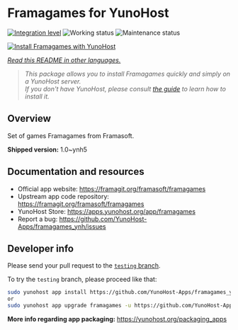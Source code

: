 <!--
N.B.: This README was automatically generated by <https://github.com/YunoHost/apps/tree/master/tools/readme_generator>
It shall NOT be edited by hand.
-->

# Framagames for YunoHost

[![Integration level](https://dash.yunohost.org/integration/framagames.svg)](https://dash.yunohost.org/appci/app/framagames) ![Working status](https://ci-apps.yunohost.org/ci/badges/framagames.status.svg) ![Maintenance status](https://ci-apps.yunohost.org/ci/badges/framagames.maintain.svg)

[![Install Framagames with YunoHost](https://install-app.yunohost.org/install-with-yunohost.svg)](https://install-app.yunohost.org/?app=framagames)

*[Read this README in other languages.](./ALL_README.md)*

> *This package allows you to install Framagames quickly and simply on a YunoHost server.*  
> *If you don't have YunoHost, please consult [the guide](https://yunohost.org/install) to learn how to install it.*

## Overview

Set of games Framagames from Framasoft.

**Shipped version:** 1.0~ynh5
## Documentation and resources

- Official app website: <https://framagit.org/framasoft/framagames>
- Upstream app code repository: <https://framagit.org/framasoft/framagames>
- YunoHost Store: <https://apps.yunohost.org/app/framagames>
- Report a bug: <https://github.com/YunoHost-Apps/framagames_ynh/issues>

## Developer info

Please send your pull request to the [`testing` branch](https://github.com/YunoHost-Apps/framagames_ynh/tree/testing).

To try the `testing` branch, please proceed like that:

```bash
sudo yunohost app install https://github.com/YunoHost-Apps/framagames_ynh/tree/testing --debug
or
sudo yunohost app upgrade framagames -u https://github.com/YunoHost-Apps/framagames_ynh/tree/testing --debug
```

**More info regarding app packaging:** <https://yunohost.org/packaging_apps>

